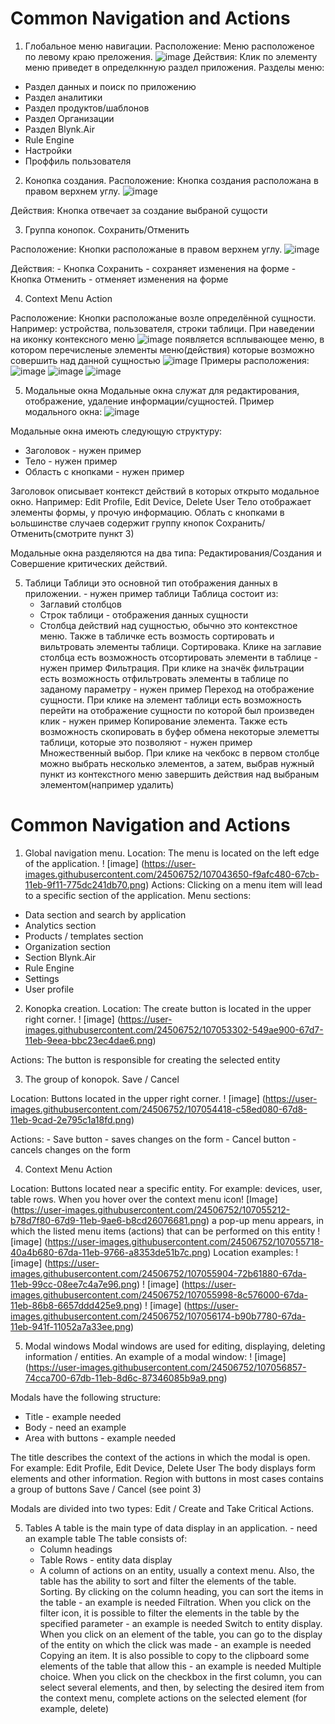 # Common Navigation and Actions


1. Глобальное меню навигации.
  Расположение: Меню расположеное по левому краю преложения.
    ![image](https://user-images.githubusercontent.com/24506752/107043650-f9afc480-67cb-11eb-9f11-775dc241db70.png)
 Действия: Клик по элементу меню приведет в определкнную раздел приложения.
 Разделы меню:
  - Раздел данных и поиск по приложению
  - Раздел аналитики
  - Раздел продуктов/шаблонов
  - Раздел Организации
  - Раздел Blynk.Air
  - Rule Engine
  - Настройки
  - Проффиль пользователя

2. Конопка создания.
  Расположение: Кнопка создания расположана в правом верхнем углу.
  ![image](https://user-images.githubusercontent.com/24506752/107053302-549ae900-67d7-11eb-9eea-bbc23ec4dae6.png)

  Действия: Кнопка отвечает за создание выбраной сущости
  
3. Группа конопок. Сохранить/Отменить

  Расположение: Кнопки  расположаные в правом верхнем углу.
  ![image](https://user-images.githubusercontent.com/24506752/107054418-c58ed080-67d8-11eb-9cad-2e795c1a18fd.png)

  Действия:
    - Кнопка Сохранить - сохраняет изменения на форме
    - Кнопка Отменить - отменяет изменения на форме
    
    
4. Context Menu Action

  Расположение: Кнопки  расположаные возле определённой сущности. Например: устройства, пользователя, строки таблици.
  При наведении на иконку контексного меню ![image](https://user-images.githubusercontent.com/24506752/107055212-b78d7f80-67d9-11eb-9ae6-b8cd26076681.png)
  появляется всплывающее меню, в котором перечисленые элементы меню(действия) которые возможно совершить над данной сущностью
  ![image](https://user-images.githubusercontent.com/24506752/107055718-40a4b680-67da-11eb-9766-a8353de51b7c.png)
  Примеры расположения: 
  ![image](https://user-images.githubusercontent.com/24506752/107055904-72b61880-67da-11eb-99cc-08ee7c4a7e96.png)
  ![image](https://user-images.githubusercontent.com/24506752/107055998-8c576000-67da-11eb-86b8-6657ddd425e9.png)
  ![image](https://user-images.githubusercontent.com/24506752/107056174-b90b7780-67da-11eb-941f-11052a7a33ee.png)

5. Модальные окна
  Модальные окна служат для редактирования, отображение, удаление информации/сущностей.
  Пример модального окна: 
  ![image](https://user-images.githubusercontent.com/24506752/107056857-74cca700-67db-11eb-8d6c-87346085b9a9.png)

  
  Модальные окна имеють следующую структуру:
   - Заголовок - нужен пример 
   - Тело - нужен пример
   - Область с кнопками - нужен пример
   
   Заголовок описывает контекст действий в которых открыто модальное окно. Например: Edit Profile, Edit Device, Delete User
   Тело отображает элементы формы, у прочую информацию.
   Облать с кнопками в ьольшинстве случаев содержит группу кнопок Сохранить/Отменить(смотрите пункт 3)
   
   Модальные окна разделяются на два типа: Редактирования/Создания и Совершение критических действий.
   
   
5. Таблици
  Таблици это основной тип отображения данных в приложении. - нужен пример таблици
   Таблица состоит из:
    - Заглавий столбцов
    - Строк таблици - отображения данных сущности
    - Столбца действий над сущностью, обычно это контекстное меню.
   Также в табличке есть возмость сортировать и вильтровать элементы таблици.
   Сортировака. Клике на заглавие столбца есть возможность отсортировать элементи в таблице - нужен пример 
   Фильтрация. При клике на значёк фильтрации есть возможность отфильтровать элементы в таблице по заданому параметру - нужен пример
   Переход на отображение сущности. При клике на элемент таблици есть возможность перейти на отображение сущности по которой был произведен клик - нужен пример
   Копирование элемента. Также есть возможность скопировать в буфер обмена некоторые элеметты таблици, которые это позволяют - нужен пример
   Множественный выбор. При клике на чекбокс в первом столбце можно выбрать несколько элементов, а затем, выбрав нужный пункт из контекстного меню завершить действия над выбраным элементом(например удалить)
   
    
    
# Common Navigation and Actions


1. Global navigation menu.
  Location: The menu is located on the left edge of the application.
    ! [image] (https://user-images.githubusercontent.com/24506752/107043650-f9afc480-67cb-11eb-9f11-775dc241db70.png)
 Actions: Clicking on a menu item will lead to a specific section of the application.
 Menu sections:
  - Data section and search by application
  - Analytics section
  - Products / templates section
  - Organization section
  - Section Blynk.Air
  - Rule Engine
  - Settings
  - User profile

2. Konopka creation.
  Location: The create button is located in the upper right corner.
  ! [image] (https://user-images.githubusercontent.com/24506752/107053302-549ae900-67d7-11eb-9eea-bbc23ec4dae6.png)

  Actions: The button is responsible for creating the selected entity
  
3. The group of konopok. Save / Cancel

  Location: Buttons located in the upper right corner.
  ! [image] (https://user-images.githubusercontent.com/24506752/107054418-c58ed080-67d8-11eb-9cad-2e795c1a18fd.png)

  Actions:
    - Save button - saves changes on the form
    - Cancel button - cancels changes on the form
    
    
4. Context Menu Action

  Location: Buttons located near a specific entity. For example: devices, user, table rows.
  When you hover over the context menu icon! [Image] (https://user-images.githubusercontent.com/24506752/107055212-b78d7f80-67d9-11eb-9ae6-b8cd26076681.png)
  a pop-up menu appears, in which the listed menu items (actions) that can be performed on this entity
  ! [image] (https://user-images.githubusercontent.com/24506752/107055718-40a4b680-67da-11eb-9766-a8353de51b7c.png)
  Location examples:
  ! [image] (https://user-images.githubusercontent.com/24506752/107055904-72b61880-67da-11eb-99cc-08ee7c4a7e96.png)
  ! [image] (https://user-images.githubusercontent.com/24506752/107055998-8c576000-67da-11eb-86b8-6657ddd425e9.png)
  ! [image] (https://user-images.githubusercontent.com/24506752/107056174-b90b7780-67da-11eb-941f-11052a7a33ee.png)

5. Modal windows
  Modal windows are used for editing, displaying, deleting information / entities.
  An example of a modal window:
  ! [image] (https://user-images.githubusercontent.com/24506752/107056857-74cca700-67db-11eb-8d6c-87346085b9a9.png)

  
  Modals have the following structure:
   - Title - example needed
   - Body - need an example
   - Area with buttons - example needed
   
   The title describes the context of the actions in which the modal is open. For example: Edit Profile, Edit Device, Delete User
   The body displays form elements and other information.
   Region with buttons in most cases contains a group of buttons Save / Cancel (see point 3)
   
   Modals are divided into two types: Edit / Create and Take Critical Actions.
   
   
5. Tables
  A table is the main type of data display in an application. - need an example table
   The table consists of:
    - Column headings
    - Table Rows - entity data display
    - A column of actions on an entity, usually a context menu.
   Also, the table has the ability to sort and filter the elements of the table.
   Sorting. By clicking on the column heading, you can sort the items in the table - an example is needed
   Filtration. When you click on the filter icon, it is possible to filter the elements in the table by the specified parameter - an example is needed
   Switch to entity display. When you click on an element of the table, you can go to the display of the entity on which the click was made - an example is needed
   Copying an item. It is also possible to copy to the clipboard some elements of the table that allow this - an example is needed
   Multiple choice. When you click on the checkbox in the first column, you can select several elements, and then, by selecting the desired item from the context menu, complete actions on the selected element (for example, delete)
